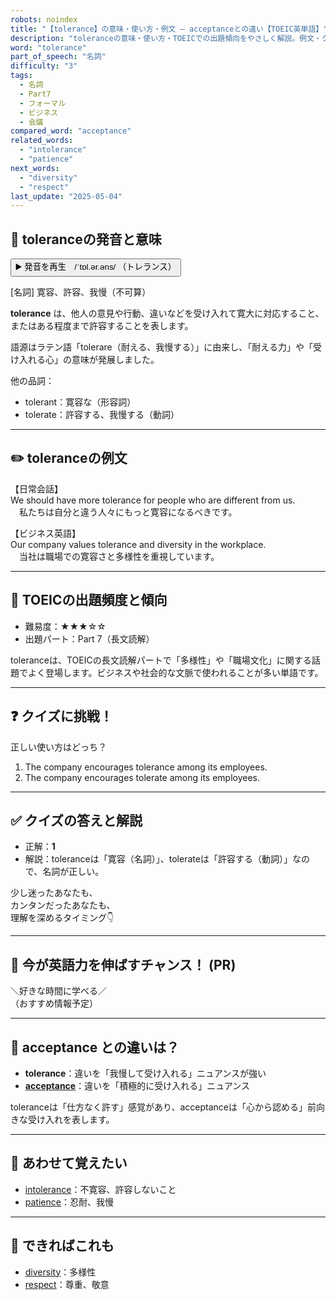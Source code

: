 ```yaml
---
robots: noindex
title: "【tolerance】の意味・使い方・例文 ― acceptanceとの違い【TOEIC英単語】"
description: "toleranceの意味・使い方・TOEICでの出題傾向をやさしく解説。例文・クイズ付きでacceptanceとの違いもわかりやすく学べます。"
word: "tolerance"
part_of_speech: "名詞"
difficulty: "3"
tags:
  - 名詞
  - Part7
  - フォーマル
  - ビジネス
  - 会議
compared_word: "acceptance"
related_words:
  - "intolerance"
  - "patience"
next_words:
  - "diversity"
  - "respect"
last_update: "2025-05-04"
---
```


## 🔰 toleranceの発音と意味

<button class="play-audio" onclick="playTTS('tolerance')">
  <span class="play-audio-main">
    ▶️ 発音を再生　/ˈtɒl.ər.əns/
  </span>
  <span class="play-audio-sub">
    （トレランス）
  </span>
</button>

[名詞] 寛容、許容、我慢（不可算）

**tolerance** は、他人の意見や行動、違いなどを受け入れて寛大に対応すること、またはある程度まで許容することを表します。

語源はラテン語「tolerare（耐える、我慢する）」に由来し、「耐える力」や「受け入れる心」の意味が発展しました。

他の品詞：  
- tolerant：寛容な（形容詞）
- tolerate：許容する、我慢する（動詞）

---

## ✏️ toleranceの例文

【日常会話】  
We should have more tolerance for people who are different from us.  
　私たちは自分と違う人々にもっと寛容になるべきです。

【ビジネス英語】  
Our company values tolerance and diversity in the workplace.  
　当社は職場での寛容さと多様性を重視しています。

---

## 🎯 TOEICの出題頻度と傾向

- 難易度：★★★☆☆
- 出題パート：Part 7（長文読解）

toleranceは、TOEICの長文読解パートで「多様性」や「職場文化」に関する話題でよく登場します。ビジネスや社会的な文脈で使われることが多い単語です。

---

## ❓ クイズに挑戦！

正しい使い方はどっち？

1. The company encourages tolerance among its employees.  
2. The company encourages tolerate among its employees.

---

## ✅ クイズの答えと解説

- 正解：**1**
- 解説：toleranceは「寛容（名詞）」、tolerateは「許容する（動詞）」なので、名詞が正しい。

少し迷ったあなたも、  
カンタンだったあなたも、  
理解を深めるタイミング👇️

---

## 🚀 今が英語力を伸ばすチャンス！ (PR)

<div class="info-center">
＼好きな時間に学べる／<br>  
（おすすめ情報予定）
</div>

---

## 🤔  acceptance との違いは？

- **tolerance**：違いを「我慢して受け入れる」ニュアンスが強い
- **[acceptance](/word/acceptance/)**：違いを「積極的に受け入れる」ニュアンス

toleranceは「仕方なく許す」感覚があり、acceptanceは「心から認める」前向きな受け入れを表します。

---

## 🧩 あわせて覚えたい

- [intolerance](/word/intolerance/)：不寛容、許容しないこと
- [patience](/word/patience/)：忍耐、我慢

---

## 📖 できればこれも

- [diversity](/word/diversity/)：多様性
- [respect](/word/respect/)：尊重、敬意

<!-- cvid: aid07_bid36 -->
